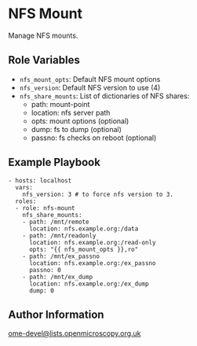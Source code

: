 NFS Mount
=========

Manage NFS mounts.


Role Variables
--------------

- `nfs_mount_opts`: Default NFS mount options
- `nfs_version`: Default NFS version to use (4)
- `nfs_share_mounts`: List of dictionaries of NFS shares:
   - path: mount-point
   - location: nfs server path
   - opts: mount options (optional)
   - dump: fs to dump (optional)
   - passno: fs checks on reboot (optional)


Example Playbook
----------------

    - hosts: localhost
      vars:
        nfs_version: 3 # to force nfs version to 3.
      roles:
      - role: nfs-mount
        nfs_share_mounts:
        - path: /mnt/remote
          location: nfs.example.org:/data
        - path: /mnt/readonly
          location: nfs.example.org:/read-only
          opts: "{{ nfs_mount_opts }},ro"
        - path: /mnt/ex_passno
          location: nfs.example.org:/ex_passno
          passno: 0
        - path: /mnt/ex_dump
          location: nfs.example.org:/ex_dump
          dump: 0


Author Information
------------------

ome-devel@lists.openmicroscopy.org.uk

